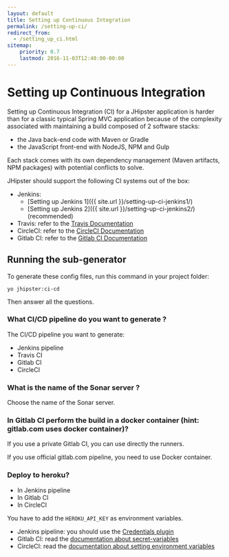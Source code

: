 ```yaml
---
layout: default
title: Setting up Continuous Integration
permalink: /setting-up-ci/
redirect_from:
  - /setting_up_ci.html
sitemap:
    priority: 0.7
    lastmod: 2016-11-03T12:40:00-00:00
---
```


# <i class="fa fa-stethoscope"></i> Setting up Continuous Integration

Setting up Continuous Integration (CI) for a JHipster application is harder than for a classic typical Spring MVC application because of the complexity associated with maintaining a build composed of 2 software stacks:

- the Java back-end code with Maven or Gradle
- the JavaScript front-end with NodeJS, NPM and Gulp

Each stack comes with its own dependency management (Maven artifacts, NPM packages) with potential conflicts to solve.

JHipster should support the following CI systems out of the box:

- Jenkins:
    - [Setting up Jenkins 1]({{ site.url }}/setting-up-ci-jenkins1/)
    - [Setting up Jenkins 2]({{ site.url }}/setting-up-ci-jenkins2/) (recommended)
- Travis: refer to the [Travis Documentation](https://docs.travis-ci.com/user/getting-started/)
- CircleCI: refer to the [CircleCI Documentation](https://circleci.com/docs/getting-started/)
- Gitlab CI: refer to the [Gitlab CI Documentation](https://about.gitlab.com/gitlab-ci/)

## Running the sub-generator

To generate these config files, run this command in your project folder:

`yo jhipster:ci-cd`

Then answer all the questions.


### What CI/CD pipeline do you want to generate ?

The CI/CD pipeline you want to generate:

- Jenkins pipeline
- Travis CI
- Gitlab CI
- CircleCI

### What is the name of the Sonar server ?

Choose the name of the Sonar server.

### In Gitlab CI perform the build in a docker container (hint: gitlab.com uses docker container)?

If you use a private Gitlab CI, you can use directly the runners.

If you use official gitlab.com pipeline, you need to use Docker container.

### Deploy to heroku?

- In Jenkins pipeline
- In Gitlab CI
- In CircleCI

You have to add the `HEROKU_API_KEY` as environment variables.

- Jenkins pipeline: you should use the [Credentials plugin](https://wiki.jenkins-ci.org/display/JENKINS/Credentials+Plugin)
- Gitlab CI: read the [documentation about secret-variables](https://docs.gitlab.com/ce/ci/variables/#secret-variables)
- CircleCI: read the [documentation about setting environment variables](https://circleci.com/docs/environment-variables/#setting-environment-variables-for-all-commands-without-adding-them-to-git)
